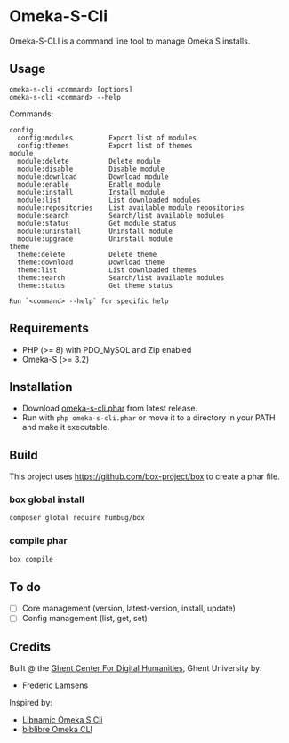 # Omeka-S-Cli

Omeka-S-CLI is a command line tool to manage Omeka S installs.

## Usage

    omeka-s-cli <command> [options]
    omeka-s-cli <command> --help

Commands:

```
config
  config:modules         Export list of modules
  config:themes          Export list of themes
module
  module:delete          Delete module
  module:disable         Disable module
  module:download        Download module
  module:enable          Enable module
  module:install         Install module
  module:list            List downloaded modules
  module:repositories    List available module repositories
  module:search          Search/list available modules
  module:status          Get module status
  module:uninstall       Uninstall module
  module:upgrade         Uninstall module
theme
  theme:delete           Delete theme
  theme:download         Download theme
  theme:list             List downloaded themes
  theme:search           Search/list available modules
  theme:status           Get theme status

Run `<command> --help` for specific help

```

## Requirements

- PHP (>= 8) with PDO_MySQL and Zip enabled
- Omeka-S (>= 3.2)

## Installation

 - Download [omeka-s-cli.phar](https://github.com/GhentCDH/Omeka-S-Cli/releases/latest/download/omeka-s-cli.phar) from latest release.
 - Run with `php omeka-s-cli.phar` or move it to a directory in your PATH and make it executable.

## Build

This project uses https://github.com/box-project/box to create a phar file.

### box global install

```bash
composer global require humbug/box
```
### compile phar

```bash
box compile
```

## To do

- [ ] Core management (version, latest-version, install, update)
- [ ] Config management (list, get, set)

## Credits

Built @ the [Ghent Center For Digital Humanities](https://www.ghentcdh.ugent.be/), Ghent University by:

* Frederic Lamsens

Inspired by:

- [Libnamic Omeka S Cli](https://github.com/Libnamic/omeka-s-cli/)
- [biblibre Omeka CLI](https://github.com/biblibre/omeka-cli)